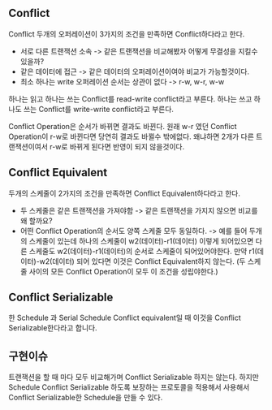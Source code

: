 ## Conflict
Conflict 두개의 오퍼레이션이 3가지의 조건을 만족하면 Conflict하다라고 한다.
- 서로 다른 트랜잭션 소속 
  -> 같은 트랜잭션을 비교해봤자 어떻게 무결성을 지킬수 있을까?
- 같은 데이터에 접근 
  -> 같은 데이터의 오퍼레이션이여야 비교가 가능할것이다.
- 최소 하나는 write 오퍼레이션 순서는 상관이 없다 
  -> r-w, w-r, w-w

하나는 읽고 하나는 쓰는 Conflict를 read-write conflict라고 부른다.
하나는 쓰고 하나도 쓰는 Conflict를 write-write conflict라고 부른다.

Conflict Operation은 순서가 바뀌면 결과도 바뀐다.
원래 w-r 였던 Conflict Operation이 r-w로 바뀐다면 당연히 결과도 바뀔수 밖에없다.
왜냐하면 2개가 다른 트랜잭션이여서 r-w로 바뀌게 된다면 반영이 되지 않을것이다.

## Conflict Equivalent 
두개의 스케줄이 2가지의 조건을 만족하면 Conflict Equivalent하다라고 한다.
- 두 스케줄은 같은 트랜잭션을 가져야함 
  -> 같은 트랜잭션을 가지지 않으면 비교를 왜 할까요?
- 어떤 Conflict Operation의 순서도 양쪽 스케줄 모두 동일하다. 
  -> 예를 들어 두개의 스케줄이 있는데
  하나의 스케줄이 w2(데이터)-r1(데이터) 이렇게 되어있으면 다른 스케줄도 w2(데이터)-r1(데이터)의 순서로 스케줄이 되어있어야한다. 만약 r1(데이터)-w2(데이터) 되어 있다면 이것은 Conflict Equivalent하지 않는다.
  (두 스케줄 사이의 모든 Conflict Operation이 모두 이 조건을 성립야한다.)

## Conflict Serializable
한 Schedule 과 Serial Schedule Conflict equivalent일 때 이것을 Conflict Serializable한다라고 합니다.

## 구현이슈 
트랜잭션을 할 때 마다 모두 비교해가며 Conflict Serializable 하지는 않는다.
하지만 Schedule Conflict Serializable 하도록 보장하는 프로토콜을 적용해서 사용해서 Conflict Serializable한 Schedule을 만들 수 있다.